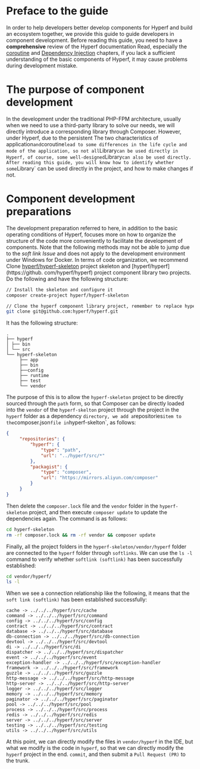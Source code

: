# Preface to the guide

In order to help developers better develop components for Hyperf and build an ecosystem together, we provide this guide to guide developers in component development. Before reading this guide, you need to have a **comprehensive** review of the Hyperf documentation Read, especially the [coroutine](en/coroutine.md) and [Dependency Injection](en/di.md) chapters, if you lack a sufficient understanding of the basic components of Hyperf, it may cause problems during development mistake.

# The purpose of component development

In the development under the traditional PHP-FPM architecture, usually when we need to use a third-party library to solve our needs, we will directly introduce a corresponding library through Composer. However, under Hyperf, due to the persistent The two characteristics of application` and `coroutine` lead to some differences in the life cycle and mode of the application, so not all `Library` can be used directly in Hyperf, of course, some well-designed `Library` can also be used directly. After reading this guide, you will know how to identify whether some `Library` can be used directly in the project, and how to make changes if not.

# Component development preparations

The development preparation referred to here, in addition to the basic operating conditions of Hyperf, focuses more on how to organize the structure of the code more conveniently to facilitate the development of components. Note that the following methods may not be able to jump due to the *soft link Issue* and does not apply to the development environment under Windows for Docker.
In terms of code organization, we recommend Clone [hyperf/hyperf-skeleton](https://github.com/hyperf/hyperf-skeleton) project skeleton and [hyperf/hyperf](https://github. com/hyperf/hyperf) project component library two projects. Do the following and have the following structure:

```bash
// Install the skeleton and configure it
composer create-project hyperf/hyperf-skeleton

// Clone the hyperf component library project, remember to replace hyperf with your Github ID, that is, clone the project you forked
git clone git@github.com:hyperf/hyperf.git
```

It has the following structure:

```
.
├── hyperf
│ ├── bin
│ └── src
└── hyperf-skeleton
     ├── app
     ├── bin
     ├──config
     ├── runtime
     ├── test
     └── vendor
```

The purpose of this is to allow the `hyperf-skeleton` project to be directly sourced through the `path` form, so that Composer can be directly loaded into the `vendor` of the `hyperf-skelton` project through the project in the `hyperf` folder as a dependency ` directory, we add a `repositories` item to the `composer.json` file in `hyperf-skelton`, as follows:

```json
{
     "repositories": {
         "hyperf": {
             "type": "path",
             "url": "../hyperf/src/*"
         },
         "packagist": {
             "type": "composer",
             "url": "https://mirrors.aliyun.com/composer"
         }
     }
}
```
Then delete the `composer.lock` file and the `vendor` folder in the `hyperf-skeleton` project, and then execute `composer update` to update the dependencies again. The command is as follows:

```bash
cd hyperf-skeleton
rm -rf composer.lock && rm -rf vendor && composer update
```

Finally, all the project folders in the `hyperf-skeleton/vendor/hyperf` folder are connected to the `hyperf` folder through `softlinks`. We can use the `ls -l` command to verify whether `softlink (softlink)` has been successfully established:

```bash
cd vendor/hyperf/
ls -l
```

When we see a connection relationship like the following, it means that the `soft link (softlink)` has been established successfully:

```
cache -> ../../../hyperf/src/cache
command -> ../../../hyperf/src/command
config -> ../../../hyperf/src/config
contract -> ../../../hyperf/src/contract
database -> ../../../hyperf/src/database
db-connection -> ../../../hyperf/src/db-connection
devtool -> ../../../hyperf/src/devtool
di -> ../../../hyperf/src/di
dispatcher -> ../../../hyperf/src/dispatcher
event -> ../../../hyperf/src/event
exception-handler -> ../../../hyperf/src/exception-handler
framework -> ../../../hyperf/src/framework
guzzle -> ../../../hyperf/src/guzzle
http-message -> ../../../hyperf/src/http-message
http-server -> ../../../hyperf/src/http-server
logger -> ../../../hyperf/src/logger
memory -> ../../../hyperf/src/memory
paginator -> ../../../hyperf/src/paginator
pool -> ../../../hyperf/src/pool
process -> ../../../hyperf/src/process
redis -> ../../../hyperf/src/redis
server -> ../../../hyperf/src/server
testing -> ../../../hyperf/src/testing
utils -> ../../../hyperf/src/utils
```

At this point, we can directly modify the files in `vendor/hyperf` in the IDE, but what we modify is the code in `hyperf`, so that we can directly modify the `hyperf` project in the end. `commit`, and then submit a `Pull Request (PR)` to the trunk.